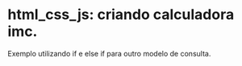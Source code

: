 # html_css_js: criando calculadora imc.
Exemplo utilizando if e else if para outro modelo de consulta.

